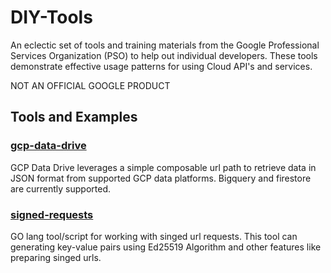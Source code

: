 # DIY-Tools
An eclectic set of tools and training materials from the Google Professional Services Organization (PSO) to help out
individual developers. These tools demonstrate effective usage patterns for using Cloud API's and services.

NOT AN OFFICIAL GOOGLE PRODUCT

## Tools and Examples

### [gcp-data-drive](../master/gcp-data-drive)
GCP Data Drive leverages a simple composable url path to retrieve data in JSON format from supported GCP data platforms. Bigquery and firestore are currently supported.

### [signed-requests](../master/signed-requests)
GO lang tool/script for working with singed url requests. This tool can generating key-value pairs using Ed25519 Algorithm and other features like preparing singed urls.